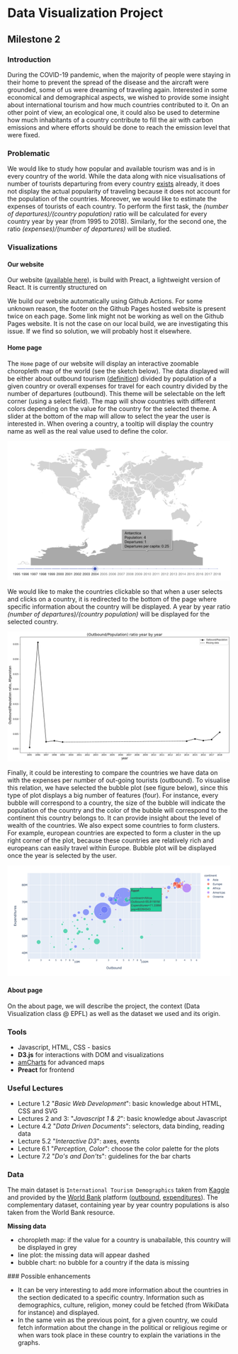 # Data Visualization Project
## Milestone 2

### Introduction  

During the COVID-19 pandemic, when the majority of people were staying in their home to prevent the spread of the disease and the aircraft were grounded, some of us were dreaming of traveling again. Interested in some economical and demographical aspects, we wished to provide some insight about international tourism and how much countries contributed to it. On an other point of view, an ecological one, it could also be used to determine how much inhabitants of a country contribute to fill the air with carbon emissions and where efforts should be done to reach the emission level that were fixed.

### Problematic  
We would like to study how popular and available tourism was and is in every country of the world. While the data along with nice visualisations of number of tourists departuring from every country [exists](https://data.worldbank.org/indicator/ST.INT.DPRT?type=points&year=1995) already, it does not display the actual popularity of traveling because it does not account for the population of the countries.  Moreover, we would like to estimate the expenses of tourists of each country. To perform the first task, the *(number of departures)/(country population)* ratio will be calculated for every country year by year (from 1995 to 2018). Similarly, for the second one, the ratio *(expenses)/(number of departures)* will be studied.  


### Visualizations  

#### Our website

Our website ([available here](https://com-480-data-visualization.github.io/data-visualization-project-2021-itv/)), is build with Preact, a lightweight version of React. It is currently structured on

We build our website automatically using Github Actions. For some unknown reason, the footer on the Github Pages hosted website is present twice on each page. Some link might not be working as well on the Github Pages website. It is not the case on our local build, we are investigating this issue. If we find so solution, we will probably host it elsewhere.

#### Home page  
The `Home` page of our website will display an interactive zoomable choropleth map of the world (see the sketch below). The data displayed will be either about outbound tourism ([definition](https://tourismteacher.com/outbound-tourism/)) divided by population of a given country or overall expenses for travel for each country divided by the number of departures (outbound). This theme will be selectable on the left corner (using a select field). The map will show countries with different colors depending on the value for the country for the selected theme. A slider at the bottom of the map will allow to select the year the user is interested in. When overing a country, a tooltip will display the country name as well as the real value used to define the color.

![Scheme of the choropleth map](./img/map.png)

We would like to make the countries clickable so that when a user selects and clicks on a country, it is redirected to the bottom of the page where specific information about the country will be displayed. A year by year ratio *(number of departures)/(country population)* will be displayed for the selected country.  

![Scheme of the time-based graph](./img/tourism-by-year.png)

Finally, it could be interesting to compare the countries we have data on with the expenses per number of out-going tourists (outbound). To visualise this relation, we have selected the bubble plot (see figure below), since this type of plot displays a big number of features (four). For instance, every bubble will correspond to a country, the size of the bubble will indicate the population of the country and the color of the bubble will correspond to the continent this country belongs to. It can provide insight about the level of wealth of the countries. We also expect some countries to form clusters. For example, european countries are expected to form a cluster in the up right corner of the plot, because these countries are relatively rich and europeans can easily travel within Europe. Bubble plot will be displayed once the year is selected by the user.  

![Scheme of the expenses over outbound graph](./img/bubble-plot.png)

#### About page

On the about page, we will describe the project, the context (Data Visualization class @ EPFL) as well as the dataset we used and its origin.

### Tools

* Javascript, HTML, CSS - basics
* __D3.js__ for interactions with DOM and visualizations
* [amCharts](https://www.amcharts.com/) for advanced maps
* __Preact__ for frontend

### Useful Lectures  
* Lecture 1.2 "*Basic Web Development*": basic knowledge about HTML, CSS and SVG  
* Lectures 2 and 3: "*Javascript 1 & 2*": basic knowledge about Javascript
* Lecture 4.2 "*Data Driven Documents*": selectors, data binding, reading data  
* Lecture 5.2 "*Interactive D3*": axes, events
* Lecture 6.1 "*Perception, Color*": choose the color palette for the plots  
* Lecture 7.2 "*Do's and Don'ts*": guidelines for the bar charts  

### Data  
The main dataset is `International Tourism Demographics` taken from [Kaggle](https://www.kaggle.com/ayushggarg/international-tourism-demographics) and provided by  the [World Bank](https://data.worldbank.org/) platform ([outbound](https://data.worldbank.org/indicator/ST.INT.DPRT), [expenditures](https://data.worldbank.org/indicator/ST.INT.XPND.CD)).  The complementary dataset, containing year by year country populations is also taken from the World Bank resource.    

__Missing data__  
* choropleth map: if the value for a country is unabailable, this country will be displayed in grey  
* line plot: the missing data will appear dashed  
* bubble chart: no bubble for a country if the data is missing  

### Possible enhancements

* It can be very interesting to add more information about the countries in the section dedicated to a specific country. Information such as demographics, culture, religion, money could be fetched (from WikiData for instance) and displayed.
* In the same vein as the previous point, for a given country, we could fetch information about the change in the political or religious regime or when wars took place in these country to explain the variations in the graphs.
